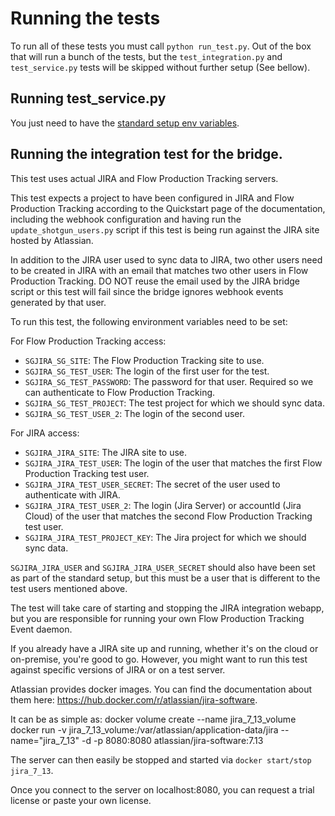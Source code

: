 # Running the tests

To run all of these tests you must call `python run_test.py`.
Out of the box that will run a bunch of the tests, but the `test_integration.py` and `test_service.py` tests will be skipped without further setup (See bellow).

## Running test_service.py

You just need to have the [standard setup env variables](https://developer.shotgridsoftware.com/sg-jira-bridge/quickstart.html#authentication).

## Running the integration test for the bridge.
This test uses actual JIRA and Flow Production Tracking servers.

This test expects a project to have been configured in JIRA and Flow Production Tracking
according to the Quickstart page of the documentation, including the webhook
configuration and having run the `update_shotgun_users.py` script if this
test is being run against the JIRA site hosted by Atlassian.

In addition to the JIRA user used to sync data to JIRA, two other users
need to be created in JIRA with an email that matches two other users in
Flow Production Tracking. DO NOT reuse the email used by the JIRA bridge script or this
test will fail since the bridge ignores webhook events generated by that
user.

To run this test, the following environment variables need to be set:

For Flow Production Tracking access:
- `SGJIRA_SG_SITE`: The Flow Production Tracking site to use.
- `SGJIRA_SG_TEST_USER`: The login of the first user for the test.
- `SGJIRA_SG_TEST_PASSWORD`: The password for that user. Required so
    we can authenticate to Flow Production Tracking.
- `SGJIRA_SG_TEST_PROJECT`: The test project for which we should sync data.
- `SGJIRA_SG_TEST_USER_2`: The login of the second user.

For JIRA access:
- `SGJIRA_JIRA_SITE`: The JIRA site to use.
- `SGJIRA_JIRA_TEST_USER`: The login of the user that matches the first
    Flow Production Tracking test user.
- `SGJIRA_JIRA_TEST_USER_SECRET`: The secret of the user used to authenticate
    with JIRA.
- `SGJIRA_JIRA_TEST_USER_2`: The login (Jira Server) or accountId (Jira Cloud) of the user that matches the second
    Flow Production Tracking test user.
- `SGJIRA_JIRA_TEST_PROJECT_KEY`: The Jira project for which we should sync data.

`SGJIRA_JIRA_USER` and `SGJIRA_JIRA_USER_SECRET` should also have been set as part of the standard setup, but this must be a user that is different to the test users mentioned above.

The test will take care of starting and stopping the JIRA integration webapp,
but you are responsible for running your own Flow Production Tracking Event daemon.

If you already have a JIRA site up and running, whether it's on the cloud
or on-premise, you're good to go. However, you might want to run this
test against specific versions of JIRA or on a test server.

Atlassian provides docker images. You can find the documentation about them
here: https://hub.docker.com/r/atlassian/jira-software.

It can be as simple as:
docker volume create --name jira_7_13_volume
docker run -v jira_7_13_volume:/var/atlassian/application-data/jira --name="jira_7_13" -d -p 8080:8080 atlassian/jira-software:7.13

The server can then easily be stopped and started via `docker start/stop jira_7_13`.

Once you connect to the server on localhost:8080, you can request a trial license
or paste your own license.
